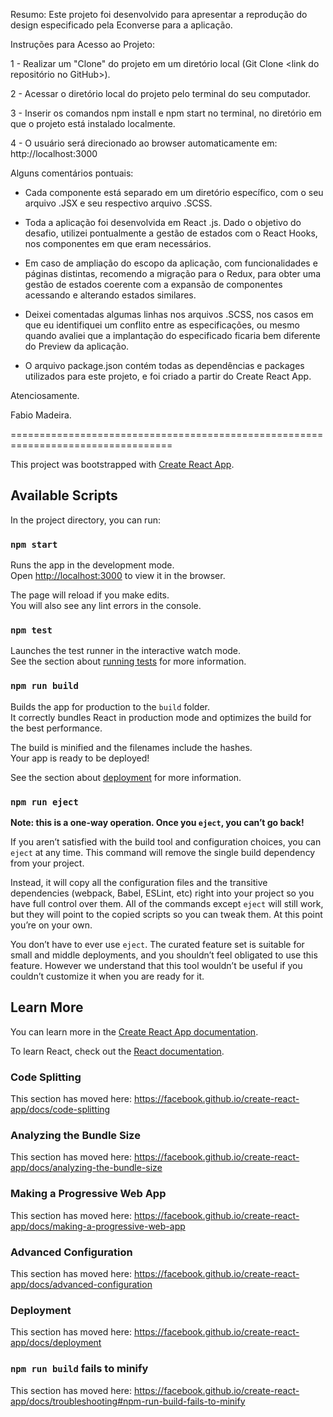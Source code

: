 Resumo: Este projeto foi desenvolvido para apresentar a reprodução do design especificado pela Econverse para a aplicação.

Instruções para Acesso ao Projeto:

1 - Realizar um "Clone" do projeto em um diretório local (Git Clone <link do repositório no GitHub>).

2 - Acessar o diretório local do projeto pelo terminal do seu computador.

3 - Inserir os comandos npm install e npm start no terminal, no diretório em que o projeto está instalado localmente.

4 - O usuário será direcionado ao browser automaticamente em: http://localhost:3000

Alguns comentários pontuais:

- Cada componente está separado em um diretório específico, com o seu arquivo .JSX e seu respectivo arquivo .SCSS.

- Toda a aplicação foi desenvolvida em React .js. Dado o objetivo do desafio, utilizei pontualmente a gestão de estados com o React Hooks, nos componentes em que eram necessários.

- Em caso de ampliação do escopo da aplicação, com funcionalidades e páginas distintas, recomendo a migração para o Redux, para obter uma gestão de estados coerente com a expansão de componentes acessando e alterando estados similares.

- Deixei comentadas algumas linhas nos arquivos .SCSS, nos casos em que eu identifiquei um conflito entre as especificações, ou mesmo quando avaliei que a implantação do especificado ficaria bem diferente do Preview da aplicação.

- O arquivo package.json contém todas as dependências e packages utilizados para este projeto, e foi criado a partir do Create React App.

Atenciosamente.

Fabio Madeira.

==================================================================================

This project was bootstrapped with [Create React App](https://github.com/facebook/create-react-app).

## Available Scripts

In the project directory, you can run:

### `npm start`

Runs the app in the development mode.<br />
Open [http://localhost:3000](http://localhost:3000) to view it in the browser.

The page will reload if you make edits.<br />
You will also see any lint errors in the console.

### `npm test`

Launches the test runner in the interactive watch mode.<br />
See the section about [running tests](https://facebook.github.io/create-react-app/docs/running-tests) for more information.

### `npm run build`

Builds the app for production to the `build` folder.<br />
It correctly bundles React in production mode and optimizes the build for the best performance.

The build is minified and the filenames include the hashes.<br />
Your app is ready to be deployed!

See the section about [deployment](https://facebook.github.io/create-react-app/docs/deployment) for more information.

### `npm run eject`

**Note: this is a one-way operation. Once you `eject`, you can’t go back!**

If you aren’t satisfied with the build tool and configuration choices, you can `eject` at any time. This command will remove the single build dependency from your project.

Instead, it will copy all the configuration files and the transitive dependencies (webpack, Babel, ESLint, etc) right into your project so you have full control over them. All of the commands except `eject` will still work, but they will point to the copied scripts so you can tweak them. At this point you’re on your own.

You don’t have to ever use `eject`. The curated feature set is suitable for small and middle deployments, and you shouldn’t feel obligated to use this feature. However we understand that this tool wouldn’t be useful if you couldn’t customize it when you are ready for it.

## Learn More

You can learn more in the [Create React App documentation](https://facebook.github.io/create-react-app/docs/getting-started).

To learn React, check out the [React documentation](https://reactjs.org/).

### Code Splitting

This section has moved here: https://facebook.github.io/create-react-app/docs/code-splitting

### Analyzing the Bundle Size

This section has moved here: https://facebook.github.io/create-react-app/docs/analyzing-the-bundle-size

### Making a Progressive Web App

This section has moved here: https://facebook.github.io/create-react-app/docs/making-a-progressive-web-app

### Advanced Configuration

This section has moved here: https://facebook.github.io/create-react-app/docs/advanced-configuration

### Deployment

This section has moved here: https://facebook.github.io/create-react-app/docs/deployment

### `npm run build` fails to minify

This section has moved here: https://facebook.github.io/create-react-app/docs/troubleshooting#npm-run-build-fails-to-minify
